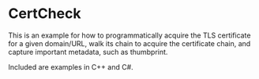 # CertCheck

This is an example for how to programmatically acquire the TLS certificate for a given domain/URL, walk its chain to acquire the certificate chain, and capture important metadata, such as thumbprint.

Included are examples in C++ and C#.
